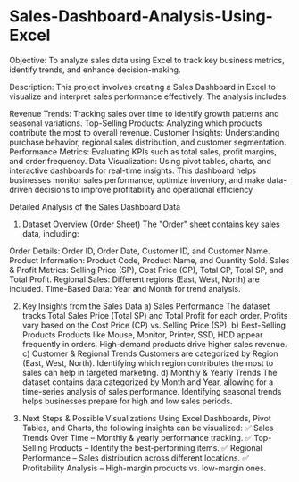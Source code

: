# Sales-Dashboard-Analysis-Using-Excel
Objective:
To analyze sales data using Excel to track key business metrics, identify trends, and enhance decision-making.

Description:
This project involves creating a Sales Dashboard in Excel to visualize and interpret sales performance effectively. The analysis includes:

Revenue Trends: Tracking sales over time to identify growth patterns and seasonal variations.
Top-Selling Products: Analyzing which products contribute the most to overall revenue.
Customer Insights: Understanding purchase behavior, regional sales distribution, and customer segmentation.
Performance Metrics: Evaluating KPIs such as total sales, profit margins, and order frequency.
Data Visualization: Using pivot tables, charts, and interactive dashboards for real-time insights.
This dashboard helps businesses monitor sales performance, optimize inventory, and make data-driven decisions to improve profitability and operational efficiency

Detailed Analysis of the Sales Dashboard Data
1. Dataset Overview (Order Sheet)
The "Order" sheet contains key sales data, including:

Order Details: Order ID, Order Date, Customer ID, and Customer Name.
Product Information: Product Code, Product Name, and Quantity Sold.
Sales & Profit Metrics: Selling Price (SP), Cost Price (CP), Total CP, Total SP, and Total Profit.
Regional Sales: Different regions (East, West, North) are included.
Time-Based Data: Year and Month for trend analysis.


2. Key Insights from the Sales Data
a) Sales Performance
The dataset tracks Total Sales Price (Total SP) and Total Profit for each order.
Profits vary based on the Cost Price (CP) vs. Selling Price (SP).
b) Best-Selling Products
Products like Mouse, Monitor, Printer, SSD, HDD appear frequently in orders.
High-demand products drive higher sales revenue.
c) Customer & Regional Trends
Customers are categorized by Region (East, West, North).
Identifying which region contributes the most to sales can help in targeted marketing.
d) Monthly & Yearly Trends
The dataset contains data categorized by Month and Year, allowing for a time-series analysis of sales performance.
Identifying seasonal trends helps businesses prepare for high and low sales periods.


3. Next Steps & Possible Visualizations
Using Excel Dashboards, Pivot Tables, and Charts, the following insights can be visualized:
✅ Sales Trends Over Time – Monthly & yearly performance tracking.
✅ Top-Selling Products – Identify the best-performing items.
✅ Regional Performance – Sales distribution across different locations.
✅ Profitability Analysis – High-margin products vs. low-margin ones.
